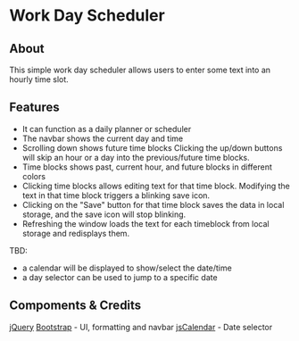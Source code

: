 # Work Day Scheduler

## About

This simple work day scheduler allows users to enter some text into an hourly time slot.

## Features

- It can function as a daily planner or scheduler
- The navbar shows the current day and time
- Scrolling down shows future time blocks
  Clicking the up/down buttons will skip an hour or a day into the previous/future time blocks.
- Time blocks shows past, current hour, and future blocks in different colors
- Clicking time blocks allows editing text for that time block.
  Modifying the text in that time block triggers a blinking save icon.
- Clicking on the "Save" button for that time block saves the data in local storage, and the save icon will stop blinking.
- Refreshing the window loads the text for each timeblock from local storage and redisplays them.

TBD:
- a calendar will be displayed to show/select the date/time
- a day selector can be used to jump to a specific date


## Compoments & Credits

[jQuery](https://jquery.com/)
[Bootstrap](https://getbootstrap.com/) - UI, formatting and navbar
[jsCalendar](https://gramthanos.github.io/jsCalendar/docs.html) - Date selector
